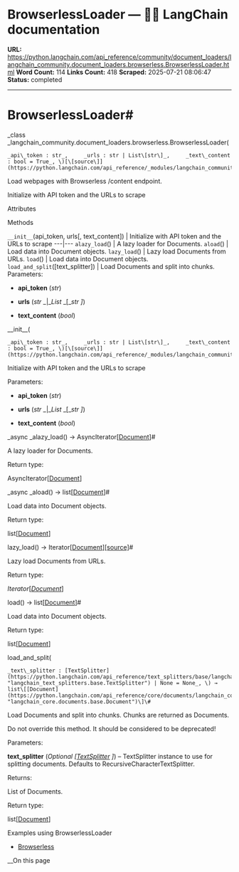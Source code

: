 # BrowserlessLoader — 🦜🔗 LangChain  documentation

**URL:** https://python.langchain.com/api_reference/community/document_loaders/langchain_community.document_loaders.browserless.BrowserlessLoader.html
**Word Count:** 114
**Links Count:** 418
**Scraped:** 2025-07-21 08:06:47
**Status:** completed

---

# BrowserlessLoader\#

_class _langchain\_community.document\_loaders.browserless.BrowserlessLoader\(

    _api\_token : str_,     _urls : str | List\[str\]_,     _text\_content : bool = True_, \)[\[source\]](https://python.langchain.com/api_reference/_modules/langchain_community/document_loaders/browserless.html#BrowserlessLoader)\#     

Load webpages with Browserless /content endpoint.

Initialize with API token and the URLs to scrape

Attributes

Methods

`__init__`\(api\_token, urls\[, text\_content\]\) | Initialize with API token and the URLs to scrape   ---|---   `alazy_load`\(\) | A lazy loader for Documents.   `aload`\(\) | Load data into Document objects.   `lazy_load`\(\) | Lazy load Documents from URLs.   `load`\(\) | Load data into Document objects.   `load_and_split`\(\[text\_splitter\]\) | Load Documents and split into chunks.      Parameters:     

  * **api\_token** \(_str_\)

  * **urls** \(_str_ _|__List_ _\[__str_ _\]_\)

  * **text\_content** \(_bool_\)

\_\_init\_\_\(

    _api\_token : str_,     _urls : str | List\[str\]_,     _text\_content : bool = True_, \)[\[source\]](https://python.langchain.com/api_reference/_modules/langchain_community/document_loaders/browserless.html#BrowserlessLoader.__init__)\#     

Initialize with API token and the URLs to scrape

Parameters:     

  * **api\_token** \(_str_\)

  * **urls** \(_str_ _|__List_ _\[__str_ _\]_\)

  * **text\_content** \(_bool_\)

_async _alazy\_load\(\) → AsyncIterator\[[Document](https://python.langchain.com/api_reference/core/documents/langchain_core.documents.base.Document.html#langchain_core.documents.base.Document "langchain_core.documents.base.Document")\]\#     

A lazy loader for Documents.

Return type:     

AsyncIterator\[[Document](https://python.langchain.com/api_reference/core/documents/langchain_core.documents.base.Document.html#langchain_core.documents.base.Document "langchain_core.documents.base.Document")\]

_async _aload\(\) → list\[[Document](https://python.langchain.com/api_reference/core/documents/langchain_core.documents.base.Document.html#langchain_core.documents.base.Document "langchain_core.documents.base.Document")\]\#     

Load data into Document objects.

Return type:     

list\[[Document](https://python.langchain.com/api_reference/core/documents/langchain_core.documents.base.Document.html#langchain_core.documents.base.Document "langchain_core.documents.base.Document")\]

lazy\_load\(\) → Iterator\[[Document](https://python.langchain.com/api_reference/core/documents/langchain_core.documents.base.Document.html#langchain_core.documents.base.Document "langchain_core.documents.base.Document")\][\[source\]](https://python.langchain.com/api_reference/_modules/langchain_community/document_loaders/browserless.html#BrowserlessLoader.lazy_load)\#     

Lazy load Documents from URLs.

Return type:     

_Iterator_\[[_Document_](https://python.langchain.com/api_reference/core/documents/langchain_core.documents.base.Document.html#langchain_core.documents.base.Document "langchain_core.documents.base.Document")\]

load\(\) → list\[[Document](https://python.langchain.com/api_reference/core/documents/langchain_core.documents.base.Document.html#langchain_core.documents.base.Document "langchain_core.documents.base.Document")\]\#     

Load data into Document objects.

Return type:     

list\[[Document](https://python.langchain.com/api_reference/core/documents/langchain_core.documents.base.Document.html#langchain_core.documents.base.Document "langchain_core.documents.base.Document")\]

load\_and\_split\(

    _text\_splitter : [TextSplitter](https://python.langchain.com/api_reference/text_splitters/base/langchain_text_splitters.base.TextSplitter.html#langchain_text_splitters.base.TextSplitter "langchain_text_splitters.base.TextSplitter") | None = None_, \) → list\[[Document](https://python.langchain.com/api_reference/core/documents/langchain_core.documents.base.Document.html#langchain_core.documents.base.Document "langchain_core.documents.base.Document")\]\#     

Load Documents and split into chunks. Chunks are returned as Documents.

Do not override this method. It should be considered to be deprecated\!

Parameters:     

**text\_splitter** \(_Optional_ _\[_[_TextSplitter_](https://python.langchain.com/api_reference/text_splitters/base/langchain_text_splitters.base.TextSplitter.html#langchain_text_splitters.base.TextSplitter "langchain_text_splitters.base.TextSplitter") _\]_\) – TextSplitter instance to use for splitting documents. Defaults to RecursiveCharacterTextSplitter.

Returns:     

List of Documents.

Return type:     

list\[[Document](https://python.langchain.com/api_reference/core/documents/langchain_core.documents.base.Document.html#langchain_core.documents.base.Document "langchain_core.documents.base.Document")\]

Examples using BrowserlessLoader

  * [Browserless](https://python.langchain.com/docs/integrations/document_loaders/browserless/)

__On this page